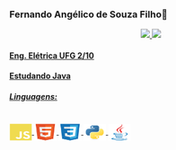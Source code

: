 ### Fernando Angélico de Souza Filho👋
<div align="center">
  <a href="https://github.com/fernando25f">
  <img height="180em" src="https://github-readme-stats.vercel.app/api?username=fernando25f&show_icons=true&theme=dark&include_all_commits=true&count_private=true"/>
  <img height="180em" src="https://github-readme-stats.vercel.app/api/top-langs/?username=fernando25f&layout=compact&langs_count=7&theme=dark"/>
</div>

<div>
  <h4> Eng. Elétrica UFG 2/10 </h4>
  <h4> Estudando Java </h4>
  <h5> Linguagens: </h5>
</div>
 <div style="display: inline_block"><br>
  <img align="center" alt="Fernando-Js" height="30" width="40" src="https://raw.githubusercontent.com/devicons/devicon/master/icons/javascript/javascript-plain.svg">
  <img align="center" alt="Fernando-HTML" height="30" width="40" src="https://raw.githubusercontent.com/devicons/devicon/master/icons/html5/html5-original.svg">
  <img align="center" alt="Fernando-CSS" height="30" width="40" src="https://raw.githubusercontent.com/devicons/devicon/master/icons/css3/css3-original.svg">
  <img align="center" alt="Fernando-Python" height="30" width="40" src="https://raw.githubusercontent.com/devicons/devicon/master/icons/python/python-original.svg">
  <img align="center" alt="Fernando-Java" height="30" width="40" src="https://raw.githubusercontent.com/devicons/devicon/master/icons/java/java-original.svg">
</div>
